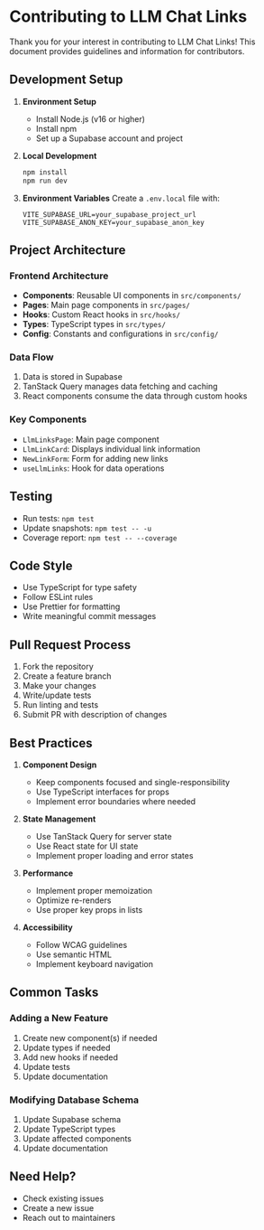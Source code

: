 # Contributing to LLM Chat Links

Thank you for your interest in contributing to LLM Chat Links! This document provides guidelines and information for contributors.

## Development Setup

1. **Environment Setup**
   - Install Node.js (v16 or higher)
   - Install npm
   - Set up a Supabase account and project

2. **Local Development**
   ```bash
   npm install
   npm run dev
   ```

3. **Environment Variables**
   Create a `.env.local` file with:
   ```
   VITE_SUPABASE_URL=your_supabase_project_url
   VITE_SUPABASE_ANON_KEY=your_supabase_anon_key
   ```

## Project Architecture

### Frontend Architecture
- **Components**: Reusable UI components in `src/components/`
- **Pages**: Main page components in `src/pages/`
- **Hooks**: Custom React hooks in `src/hooks/`
- **Types**: TypeScript types in `src/types/`
- **Config**: Constants and configurations in `src/config/`

### Data Flow
1. Data is stored in Supabase
2. TanStack Query manages data fetching and caching
3. React components consume the data through custom hooks

### Key Components
- `LlmLinksPage`: Main page component
- `LlmLinkCard`: Displays individual link information
- `NewLinkForm`: Form for adding new links
- `useLlmLinks`: Hook for data operations

## Testing

- Run tests: `npm test`
- Update snapshots: `npm test -- -u`
- Coverage report: `npm test -- --coverage`

## Code Style

- Use TypeScript for type safety
- Follow ESLint rules
- Use Prettier for formatting
- Write meaningful commit messages

## Pull Request Process

1. Fork the repository
2. Create a feature branch
3. Make your changes
4. Write/update tests
5. Run linting and tests
6. Submit PR with description of changes

## Best Practices

1. **Component Design**
   - Keep components focused and single-responsibility
   - Use TypeScript interfaces for props
   - Implement error boundaries where needed

2. **State Management**
   - Use TanStack Query for server state
   - Use React state for UI state
   - Implement proper loading and error states

3. **Performance**
   - Implement proper memoization
   - Optimize re-renders
   - Use proper key props in lists

4. **Accessibility**
   - Follow WCAG guidelines
   - Use semantic HTML
   - Implement keyboard navigation

## Common Tasks

### Adding a New Feature
1. Create new component(s) if needed
2. Update types if needed
3. Add new hooks if needed
4. Update tests
5. Update documentation

### Modifying Database Schema
1. Update Supabase schema
2. Update TypeScript types
3. Update affected components
4. Update documentation

## Need Help?

- Check existing issues
- Create a new issue
- Reach out to maintainers
